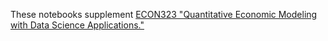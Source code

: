 These notebooks supplement [ECON323 "Quantitative Economic Modeling with Data Science Applications."](https://github.com/ubcecon/ECON323_2020_Fall)
